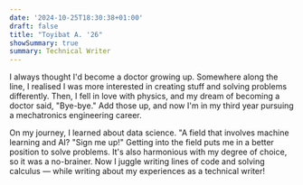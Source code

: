 ```yaml
---
date: '2024-10-25T18:30:38+01:00'
draft: false
title: "Toyibat A. '26"
showSummary: true
summary: Technical Writer
---
```


I always thought I'd become a doctor growing up. Somewhere along the line, I realised I was more interested in creating stuff and solving problems differently. Then, I fell in love with physics, and my dream of becoming a doctor said, "Bye-bye." Add those up, and now I'm in my third year pursuing a mechatronics engineering career.

On my journey, I learned about data science. "A field that involves machine learning and AI? "Sign me up!" Getting into the field puts me in a better position to solve problems. It's also harmonious with my degree of choice, so it was a no-brainer. Now I juggle writing lines of code and solving calculus — while writing about my experiences as a technical writer!

